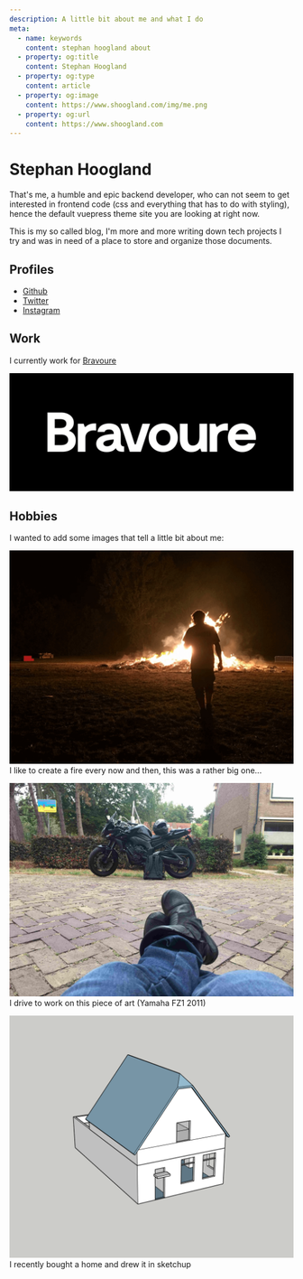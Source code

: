 ```yaml
---
description: A little bit about me and what I do
meta:
  - name: keywords
    content: stephan hoogland about
  - property: og:title
    content: Stephan Hoogland
  - property: og:type
    content: article
  - property: og:image
    content: https://www.shoogland.com/img/me.png
  - property: og:url
    content: https://www.shoogland.com
---
```


# Stephan Hoogland

That's me, a humble and epic backend developer, who can not seem to get interested in frontend code (css and everything that has to do with styling), hence the default vuepress theme site you are looking at right now.

This is my so called blog, I'm more and more writing down tech projects I try and was in need of a place to store and organize those documents.

## Profiles

- [Github](https://github.com/shoogland)
- [Twitter](https://twitter.com/s_hoogland)
- [Instagram](https://instagram.com/s_hoogland)

## Work

I currently work for [Bravoure](https://bravoure.nl)

![Bravoure Logo](./assets/bravoure.svg)

## Hobbies

I wanted to add some images that tell a little bit about me:

![Me walking towards a fire](./assets/me-walking-to-fire.png)
I like to create a fire every now and then, this was a rather big one...

![My Motor](./assets/my-motor.jpg)
I drive to work on this piece of art (Yamaha FZ1 2011)

<a rel="ar" href="/ar/my-home.usdz">
	<img src="./assets/my-home.png">
</a>
I recently bought a home and drew it in sketchup
